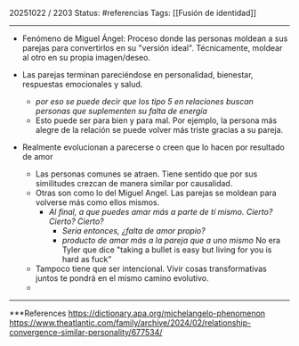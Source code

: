 20251022 / 2203
Status: #referencias 
Tags: [[Fusión de identidad]]

------
- Fenómeno de Miguel Ángel: Proceso donde las personas moldean a sus parejas para convertirlos en su "versión ideal". Técnicamente, moldear al otro en su propia imagen/deseo. 
- Las parejas terminan pareciéndose en personalidad, bienestar, respuestas emocionales y salud. 
	- *por eso se puede decir que los tipo 5 en relaciones buscan personas que suplementen su falta de energía*
	- Esto puede ser para bien y para mal. Por ejemplo, la persona más alegre de la relación se puede volver más triste gracias a su pareja.

- Realmente evolucionan a parecerse o creen que lo hacen por resultado de amor
	- Las personas comunes se atraen. Tiene sentido que por sus similitudes crezcan de manera similar por causalidad. 
	- Otras son como lo del Miguel Angel. Las parejas se moldean para volverse más como ellos mismos. 
		-  *Al final, a que puedes amar más a parte de tí mismo. Cierto? Cierto? Cierto?*
			- *Seria entonces, ¿falta de amor propio?*
			- *producto de amar más a la pareja que a uno mismo* No era Tyler que dice "taking a bullet is easy but living for you is hard as fuck"
	- Tampoco tiene que ser intencional. Vivir cosas transformativas juntos te pondrá en el mismo camino evolutivo. 
	- 









---
 ***References 
 https://dictionary.apa.org/michelangelo-phenomenon
 https://www.theatlantic.com/family/archive/2024/02/relationship-convergence-similar-personality/677534/